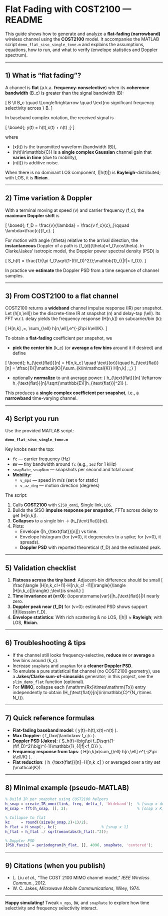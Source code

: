 # Flat Fading with COST2100 — README

This guide shows how to generate and analyze a **flat-fading (narrowband)** wireless channel using the **COST2100** model. It accompanies the MATLAB script `demo_flat_siso_single_tone.m` and explains the assumptions, equations, how to run, and what to verify (envelope statistics and Doppler spectrum).

---

## 1) What is “flat fading”?

A channel is **flat** (a.k.a. **frequency-nonselective**) when its **coherence bandwidth** \(B_c\) is greater than the signal bandwidth \(B\):

\[
B \ll B_c \quad \Longleftrightarrow \quad \text{no significant frequency selectivity across } B.
\]

In baseband complex notation, the received signal is

\[
\boxed{\; y(t) = h(t)\,x(t) + n(t) \;}
\]

where
- \(x(t)\) is the transmitted waveform (bandwidth \(B\)),
- \(h(t)\in\mathbb{C}\) is a **single complex Gaussian** channel gain that **varies in time** (due to mobility),
- \(n(t)\) is additive noise.

When there is no dominant LOS component, \(|h(t)|\) is **Rayleigh**-distributed; with LOS, it is **Rician**.

---

## 2) Time variation & Doppler

With a terminal moving at speed \(v\) and carrier frequency \(f_c\), the **maximum Doppler shift** is

\[
\boxed{\; f_D = \frac{v}{\lambda} = \frac{v f_c}{c}\;,}\qquad \lambda=\frac{c}{f_c}.
\]

For motion with angle \(\theta\) relative to the arrival direction, the **instantaneous** Doppler of a path is \(f_{d}(\theta)=f_D\cos\theta\). In Clarke/Jakes’ isotropic model, the Doppler power spectral density (PSD) is

\[
S_h(f) = \frac{1}{\pi f_D\sqrt{1-(f/f_D)^2}}\;\mathbb{1}_{\{|f|< f_D\}}.
\]

In practice we **estimate** the Doppler PSD from a time sequence of channel samples.

---

## 3) From COST2100 to a flat channel

COST2100 returns a **wideband** channel impulse response (IR) per snapshot. Let \(h[n,\ell]\) be the discrete-time IR at snapshot \(n\) and delay-tap \(\ell\). Its FFT w.r.t. delay yields the frequency response \(H[n,k]\) on subcarrier/bin \(k\):

\[
H[n,k] \,=\, \sum_{\ell} h[n,\ell]\,e^{-j2\pi k\ell/K}.
\]

To obtain a **flat-fading** coefficient per snapshot, we

- **pick the center bin** \(k_c\) (or **average a few bins** around it if desired) and define

\[
\boxed{\; h_{\text{flat}}[n] = H[n,k_c] \quad \text{(or)}\quad h_{\text{flat}}[n] = \tfrac{1}{|\mathcal{K}|}\sum_{k\in\mathcal{K}} H[n,k] \;,\;}
\]

- optionally **normalize** to unit average power: \( h_{\text{flat}}[n] \leftarrow h_{\text{flat}}[n]/\sqrt{\mathbb{E}[|h_{\text{flat}}|^2]} \).

This produces a **single complex coefficient per snapshot**, i.e., a **narrowband** time-varying channel.

---

## 4) Script you run

Use the provided MATLAB script:

**`demo_flat_siso_single_tone.m`**

Key knobs near the top:

- `fc` — carrier frequency (Hz)
- `BW` — tiny bandwidth around `fc` (e.g., `1e3` for 1 kHz)
- `snapRate`, `snapNum` — snapshots per second and total count
- **Mobility:**
  - `v_mps` — speed in m/s (set `0` for static)
  - `v_az_deg` — motion direction (degrees)

The script:
1. Calls **COST2100** with `SISO_omni`, Single link, `LOS`.
2. Builds the SISO **impulse response per snapshot**, FFTs across delay to get \(H[n,k]\).
3. **Collapses** to a single bin → \(h_{\text{flat}}[n]\).
4. Plots:
   - Envelope \(|h_{\text{flat}}[n]|\) vs time.
   - Envelope histogram (for \(v=0\), it degenerates to a spike; for \(v>0\), it spreads).
   - **Doppler PSD** with reported theoretical \(f_D\) and the estimated peak.

---

## 5) Validation checklist

1. **Flatness across the tiny band**: Adjacent-bin difference should be small
\[
\frac{\langle |H[n,k_c\!+\!1]-H[n,k_c\! -\!1]|\rangle}{\langle |H[n,k_c]|\rangle} \;\text{is small.}
\]
2. **Time invariance at \(v=0\)**: \(\operatorname{var}(|h_{\text{flat}}|)\) nearly zero.
3. **Doppler peak near \(f_D\)** for \(v>0\): estimated PSD shows support \(|f|\lesssim f_D\).
4. **Envelope statistics**: With rich scattering & no LOS, \(|h|\) ≈ **Rayleigh**; with LOS, **Rician**.

---

## 6) Troubleshooting & tips

- If the channel still looks frequency-selective, **reduce** `BW` or **average** a few bins around \(k_c\).
- Increase `snapRate` and `snapNum` for a **cleaner Doppler PSD**.
- To emulate a pure statistical flat channel (no COST2100 geometry), use a **Jakes/Clarke sum-of-sinusoids** generator; in this project, see the `slim_demo_flat` function (optional).
- For **MIMO**, collapse each \(\mathrm{Rx}\times\mathrm{Tx}\) entry independently to obtain \(H_{\text{flat}}[n]\in\mathbb{C}^{N_r\times N_t}\).

---

## 7) Quick reference formulas

- **Flat-fading baseband model**: \( y(t)=h(t)\,x(t)+n(t) \).
- **Max Doppler**: \( f_D=v/\lambda=v f_c/c \).
- **Doppler PSD (Jakes)**: \( S_h(f)=\big(\pi f_D\sqrt{1-(f/f_D)^2}\big)^{-1}\mathbb{1}_{\{|f|<f_D\}} \).
- **Frequency response from taps**: \( H[n,k]=\sum_{\ell} h[n,\ell] e^{-j2\pi k\ell/K} \).
- **Flat reduction**: \( h_{\text{flat}}[n]=H[n,k_c] \) or averaged over a tiny set \(\mathcal{K}\).

---

## 8) Minimal example (pseudo-MATLAB)

```matlab
% Build IR per snapshot using COST2100 helpers
h_snap = create_IR_omni(link, freq, delta_f, 'Wideband');  % [snap x delay]
H_snap = fft(h_snap, [], 2);                               % [snap x K]

% Collapse to flat
kc     = round((size(H_snap,2)+1)/2);
h_flat = H_snap(:, kc);                    % [snap x 1]
h_flat = h_flat ./ sqrt(mean(abs(h_flat).^2));

% Doppler PSD
[PSD,faxis] = periodogram(h_flat, [], 4096, snapRate, 'centered');
```

---

## 9) Citations (when you publish)

- L. Liu *et al.*, “The COST 2100 MIMO channel model,” *IEEE Wireless Commun.*, 2012.
- W. C. Jakes, *Microwave Mobile Communications*, Wiley, 1974.

---

**Happy simulating!** Tweak `v_mps`, `BW`, and `snapRate` to explore how time selectivity and frequency selectivity interact. 

